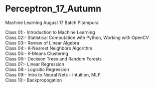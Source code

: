 # Perceptron_17_Autumn
Machine Learning August 17 Batch Pitampura

Class 01:- Introduction to Machine Learning
<br>
Class 02:- Statistical Computation with Python, Working with OpenCV
<br>
Class 03:- Review of Linear Algebra
<br>
Class 04:- K-Nearest Neighbors Algorithm
<br>
Class 05:- K-Means Clustering
<br>
Class 06:- Decision Trees and Random Forests
<br>
Class 07:- Linear Regression
<br>
Class 08:- Logisitic Regression
<br>
Class 09:- Intro to Neural Nets - Intuition, MLP
<br>
Class 10:- Backpropogation

